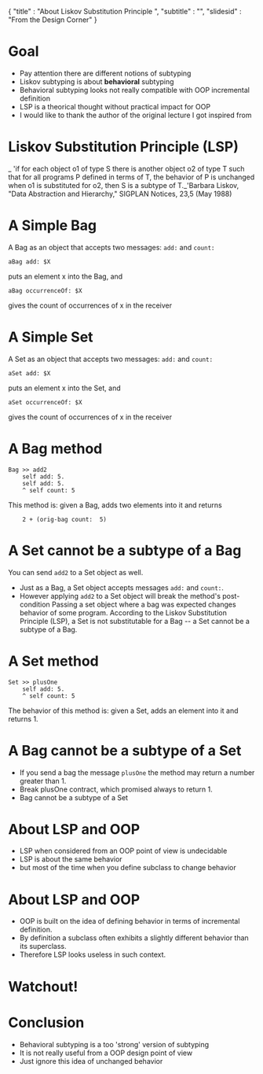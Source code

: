 {
"title" : "About Liskov Substitution Principle ",
"subtitle" : "",
"slidesid" : "From the Design Corner"
}

# Goal
- Pay attention there are different notions of subtyping
- Liskov subtyping is about **behavioral** subtyping
- Behavioral subtyping looks not really compatible with OOP incremental definition
- LSP is a theorical thought without practical impact for OOP
- I would like to thank the author of the original lecture I got inspired from

# Liskov Substitution Principle (LSP)
_ 'if for each object o1 of type S there is another object o2 of type T such that for all programs P defined in terms of T, the behavior of P is unchanged when o1 is substituted for o2, then S is a subtype of T._'Barbara Liskov, "Data Abstraction and Hierarchy," SIGPLAN Notices, 23,5 \(May 1988\)
# A Simple Bag
A Bag as an object that accepts two messages: `add:` and `count:`
```
aBag add: $X
```
puts an element x into the Bag, and
```
aBag occurrenceOf: $X
```
gives the count of occurrences of x in the receiver
# A Simple Set
A Set as an object that accepts two messages: `add:` and `count:`
```
aSet add: $X
```
puts an element x into the Set, and
```
aSet occurrenceOf: $X
```
gives the count of occurrences of x in the receiver
# A Bag method

```
Bag >> add2
	self add: 5.
	self add: 5.
	^ self count: 5
```
This method is: given a Bag, adds two elements into it and returns
```
	2 + (orig-bag count:  5)
```

# A Set cannot be a subtype of a Bag
You can send `add2` to a Set object as well. 
- Just as a Bag, a Set object accepts messages `add:` and `count:`. 
- However applying `add2` to a Set object will break the method's post-condition
Passing a set object where a bag was expected changes behavior of some program. According to the Liskov Substitution Principle \(LSP\), a Set is not substitutable for a Bag -- a Set cannot be a subtype of a Bag.
# A Set method

```
Set >> plusOne
	self add: 5.
	^ self count: 5
```
The behavior of this method is: given a Set, adds an element into it and returns 1.
# A Bag cannot be a subtype of a Set
- If you send a bag the message `plusOne` the method may return a number greater than 1. 
- Break plusOne contract, which promised always to return 1.
- Bag cannot be a subtype of a Set

#  About LSP and OOP
- LSP when considered from an OOP point of view is undecidable
- LSP is about the same behavior 
- but most of the time when you define subclass to change behavior

#  About LSP and OOP
- OOP is built on the idea of defining behavior in terms of incremental definition. 
- By definition a subclass often exhibits a slightly different behavior than its superclass.
- Therefore LSP looks useless in such context.

# Watchout!

# Conclusion
- Behavioral subtyping is a too 'strong' version of subtyping
- It is not really useful from a OOP design point of view
- Just ignore this idea of unchanged behavior
